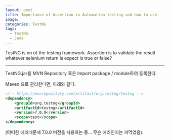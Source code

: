 ```yaml
---
layout: post
title: Importance of Assertion in Automation testing and how to use.
image:
categories: TestNG
tags:
  - TestNG
  - Java
---
```


TestNG is on of the testing framework.
Assertion is to validate the result whatever selenium return is expect is true or false?

- - - -
TestNG.jar를 MVN Repository 혹은 Import package / module하여 등록한다.

Maven 으로 관리한다면, 아래와 같다.

```xml
<!-- https://mvnrepository.com/artifact/org.testng/testng -->
<dependency>
    <groupId>org.testng</groupId>
    <artifactId>testng</artifactId>
    <version>7.0.0</version>
    <scope>test</scope>
</dependency>
```

(어떠한 에러때문에 7.0.0 버전을 사용하는 중... 무슨 에러인지는 까먹었음).

